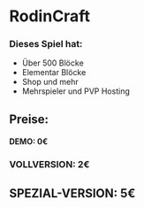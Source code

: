 # RodinCraft
### Dieses Spiel hat:
- Über 500 Blöcke
- Elementar Blöcke
- Shop und mehr
- Mehrspieler und PVP Hosting

## Preise:

#### DEMO: 0€
### VOLLVERSION: 2€
## SPEZIAL-VERSION: 5€
